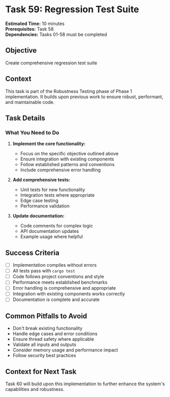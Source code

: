# Task 59: Regression Test Suite

**Estimated Time:** 10 minutes  
**Prerequisites:** Task 58  
**Dependencies:** Tasks 01-58 must be completed

## Objective
Create comprehensive regression test suite

## Context
This task is part of the Robustness Testing phase of Phase 1 implementation. It builds upon previous work to ensure robust, performant, and maintainable code.

## Task Details

### What You Need to Do

1. **Implement the core functionality:**
   - Focus on the specific objective outlined above
   - Ensure integration with existing components
   - Follow established patterns and conventions
   - Include comprehensive error handling

2. **Add comprehensive tests:**
   - Unit tests for new functionality
   - Integration tests where appropriate
   - Edge case testing
   - Performance validation

3. **Update documentation:**
   - Code comments for complex logic
   - API documentation updates
   - Example usage where helpful

## Success Criteria
- [ ] Implementation compiles without errors
- [ ] All tests pass with `cargo test`
- [ ] Code follows project conventions and style
- [ ] Performance meets established benchmarks
- [ ] Error handling is comprehensive and appropriate
- [ ] Integration with existing components works correctly
- [ ] Documentation is complete and accurate

## Common Pitfalls to Avoid
- Don't break existing functionality
- Handle edge cases and error conditions
- Ensure thread safety where applicable
- Validate all inputs and outputs
- Consider memory usage and performance impact
- Follow security best practices

## Context for Next Task
Task 60 will build upon this implementation to further enhance the system's capabilities and robustness.
